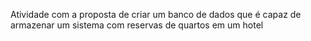 Atividade com a proposta de criar um banco de dados que é capaz de armazenar um sistema com reservas de quartos em um hotel
